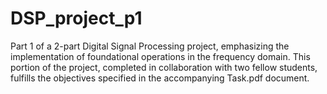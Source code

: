 # DSP_project_p1
Part 1 of a 2-part Digital Signal Processing project, emphasizing the implementation of foundational operations in the frequency domain. This portion of the project, completed in collaboration with two fellow students, fulfills the objectives specified in the accompanying Task.pdf document.

